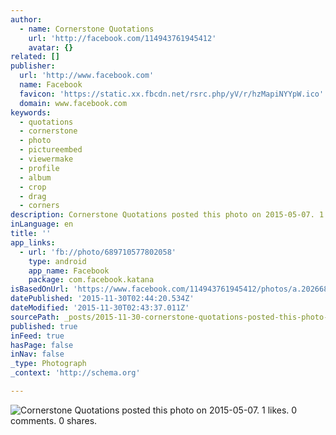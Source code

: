 ```yaml
---
author:
  - name: Cornerstone Quotations
    url: 'http://facebook.com/114943761945412'
    avatar: {}
related: []
publisher:
  url: 'http://www.facebook.com'
  name: Facebook
  favicon: 'https://static.xx.fbcdn.net/rsrc.php/yV/r/hzMapiNYYpW.ico'
  domain: www.facebook.com
keywords:
  - quotations
  - cornerstone
  - photo
  - pictureembed
  - viewermake
  - profile
  - album
  - crop
  - drag
  - corners
description: Cornerstone Quotations posted this photo on 2015-05-07. 1 likes. 0 comments. 0 shares.
inLanguage: en
title: ''
app_links:
  - url: 'fb://photo/689710577802058'
    type: android
    app_name: Facebook
    package: com.facebook.katana
isBasedOnUrl: 'https://www.facebook.com/114943761945412/photos/a.202668449839609.36965.114943761945412/689710577802058/?type=3'
datePublished: '2015-11-30T02:44:20.534Z'
dateModified: '2015-11-30T02:43:37.011Z'
sourcePath: _posts/2015-11-30-cornerstone-quotations-posted-this-photo-on-2015-05-07-1-li.md
published: true
inFeed: true
hasPage: false
inNav: false
_type: Photograph
_context: 'http://schema.org'

---
```

![Cornerstone Quotations posted this photo on 2015-05-07&period; 1 likes&period; 0 comments&period; 0 shares&period;](https://scontent.xx.fbcdn.net/hphotos-xpa1/t31.0-8/s720x720/11109195_689710577802058_7537767650919467437_o.jpg)